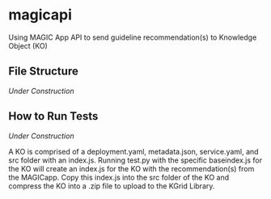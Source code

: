 # magicapi
Using MAGIC App API to send guideline recommendation(s) to Knowledge Object (KO)

## File Structure
_Under Construction_


## How to Run Tests
_Under Construction_

A KO is comprised of a deployment.yaml, metadata.json, service.yaml, and src folder
with an index.js. Running test.py with the specific baseindex.js for the KO will create
an index.js for the KO with the recommendation(s) from the MAGICapp. Copy this index.js into the src folder of the KO and compress the KO into a .zip file to upload
to the KGrid Library.
